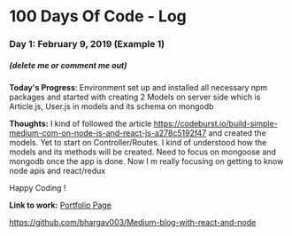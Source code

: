 # 100 Days Of Code - Log

### Day 1: February 9, 2019 (Example 1)

##### (delete me or comment me out)

**Today's Progress**: Environment set up and installed all necessary npm packages and started with creating 2 Models on server side 
which is Article.js, User.js in models and its schema on mongodb


**Thoughts:** I kind of followed the article https://codeburst.io/build-simple-medium-com-on-node-js-and-react-js-a278c5192f47 
 and created the models. Yet to start on Controller/Routes. I kind of understood how the models and its methods will be created. 
 Need to focus on mongoose and mongodb once the app is done. Now I m really focusing on getting to know node apis and react/redux
 
 Happy Coding !
 

**Link to work:** [Portfolio Page](http://www.example.me)

https://github.com/bhargav003/Medium-blog-with-react-and-node
